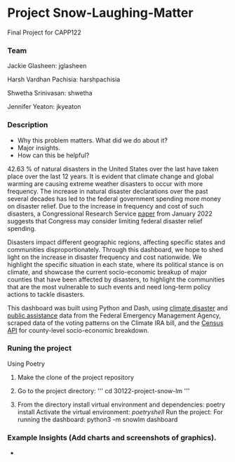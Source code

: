 # Project Snow-Laughing-Matter

Final Project for CAPP122

### Team

Jackie Glasheen: jglasheen

Harsh Vardhan Pachisia: harshpachisia

Shwetha Srinivasan: shwetha

Jennifer Yeaton: jkyeaton

### Description
- Why this problem matters. What did we do about it? 
-  Major insights. 
- How can this be helpful? 

42.63 % of natural disasters in the United States over the last have taken place over the last 12 years. It is evident that climate change and global warming are causing extreme weather disasters to occur with more frequency. The increase in natural disaster declarations over the past several decades has led to the federal government spending more money on disaster relief.  Due to the increase in frequency and cost of such disasters,  a Congressional Research Service [paper](https://sgp.fas.org/crs/homesec/R45484.pdf) from January 2022 suggests that Congress may consider limiting federal disaster relief spending. 

Disasters impact different geographic regions, affecting specific states and communities disproportionately. Through this dashboard, we hope to shed light on the increase in disaster frequency and cost nationwide. We highlight the specific situation in each state, where its political stance is on climate, and showcase the current socio-economic breakup of major counties that have been affected by disasters, to highlight the communities that are the most vulnerable to such events and need long-term policy actions to tackle disasters. 

This dashboard was built using Python and Dash, using [climate disaster](https://www.fema.gov/openfema-data-page/disaster-declarations-summaries-v2) and [public assistance](https://www.fema.gov/openfema-data-page/public-assistance-funded-project-summaries-v1) data from the Federal Emergency Management Agency, scraped data of the voting patterns on the Climate IRA bill, and the [Census API](https://www.census.gov/data/developers/data-sets.html) for county-level socio-economic breakdown. 

### Runing the project

Using Poetry
1. Make the clone of the project repository

2. Go to the project directory: ''' cd 30122-project-snow-lm '''

3. From the directory install virtual environment and dependencies: poetry install
Activate the virtual environment: $poetry shell$
Run the project:
For running the dashboard: python3 -m snowlm dashboard
### Example Insights (Add charts and screenshots of graphics). 
- 